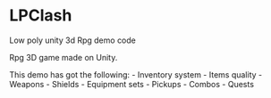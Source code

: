 # LPClash
Low poly unity 3d Rpg demo code

Rpg 3D game made on Unity.

This demo has got the following:
     - Inventory system
     - Items quality
     - Weapons
     - Shields
     - Equipment sets
     - Pickups
     - Combos
     - Quests
